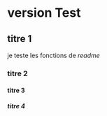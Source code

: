 # version Test
## titre 1
je teste les fonctions de *readme* 
### titre 2
#### titre 3
##### titre 4
